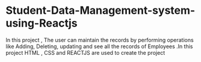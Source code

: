 # Student-Data-Management-system-using-Reactjs
In this project , The user can maintain the records by performing operations like Adding, Deleting, updating and see all the records of Employees .In this project HTML , CSS and REACTJS are used to create the project
